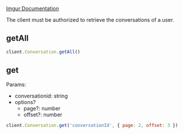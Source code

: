 [Imgur Documentation](https://api.imgur.com/endpoints/conversation)

The client must be authorized to retrieve the conversations of a user.

## getAll

```javascript
client.Conversation.getAll()
```

## get

Params:

- conversationid: string
- options?
    - page?: number
    - offset?: number

```javascript
client.Conversation.get('conversationId', { page: 2, offset: 3 })
```
